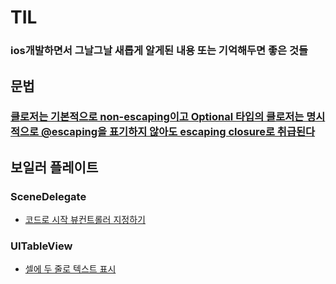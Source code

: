 # TIL
### ios개발하면서 그날그날 새롭게 알게된 내용 또는 기억해두면 좋은 것들

## 문법
### [클로저는 기본적으로 non-escaping이고 Optional 타입의 클로저는 명시적으로 @escaping을 표기하지 않아도 escaping closure로 취급된다](https://github.com/AKAPUCH/TIL/tree/main/LivingPoint/P1) 



## 보일러 플레이트
### SceneDelegate
- [코드로 시작 뷰컨트롤러 지정하기](https://github.com/AKAPUCH/TIL/tree/main/BoilerPlate/sceneDelegate)
### UITableView
- [셀에 두 줄로 텍스트 표시](https://github.com/AKAPUCH/TIL/tree/main/BoilerPlate/UITableView)
